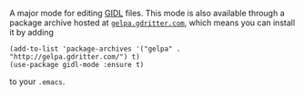 A major mode for editing [GIDL](https://github.com/GaloisInc/gidl) files.
This mode is also available through a package archive hosted at
[`gelpa.gdritter.com`](http://gelpa.gdritter.com/), which means you can
install it by adding

~~~~
(add-to-list 'package-archives '("gelpa" . "http://gelpa.gdritter.com/") t)
(use-package gidl-mode :ensure t)
~~~~

to your `.emacs`.

